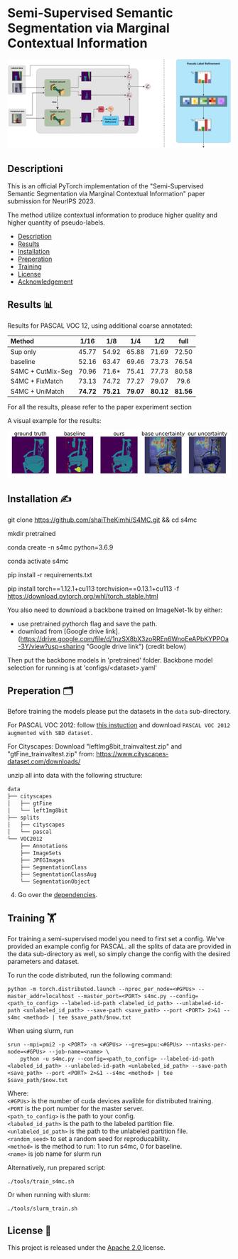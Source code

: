 # Semi-Supervised Semantic Segmentation via Marginal Contextual Information

![](https://github.com/s4mcontext/s4mc/blob/main/imgs/method.png?raw=true)

## Description:information_source:
This is an official PyTorch implementation of the "Semi-Supervised Semantic Segmentation via Marginal Contextual Information" paper submission for NeurIPS 2023.

The method utilize contextual information to produce higher quality and higher quantity of pseudo-labels.


  * [Description](#description-information_source)
  * [Results](#results-bar_chart)
  * [Installation](#Installation-writing_hand)
  * [Preperation](#Preperation-card_index_dividers)
  * [Training](#training-weight_lifting)
  * [License](#License-paperclip:)
  * [Acknowledgement](#Acknowledgement-copyright)
  
  
  ## Results :bar_chart:
Results for PASCAL VOC 12, using additional coarse annotated:

|Method |  1/16  | 1/8 | 1/4 | 1/2 | full | 
|:--- |:---:|:---:|:---:|:---:|:---:|
|Sup only|45.77 |54.92 |65.88 |71.69| 72.50|
|baseline |52.16| 63.47| 69.46| 73.73| 76.54|
|S4MC + CutMix-Seg     |70.96| 71.6*| 75.41| 77.73| 80.58|
|S4MC + FixMatch   |73.13|74.72|77.27|79.07|79.6|
|S4MC + UniMatch   |**74.72**| **75.21**| **79.07**| **80.12**| **81.56**|

For all the results, please refer to the paper experiment section

A visual example for the results:

![](https://github.com/s4mcontext/s4mc/blob/main/imgs/res.png?raw=true)

## Installation :writing_hand:

> 
git clone https://github.com/shaiTheKimhi/S4MC.git && cd s4mc 

mkdir pretrained

conda create -n s4mc python=3.6.9

conda activate s4mc

pip install -r requirements.txt

pip install torch==1.12.1+cu113 torchvision==0.13.1+cu113 -f https://download.pytorch.org/whl/torch_stable.html


You also need to download a backbone trained on ImageNet-1k by either:
*  use pretrained pythorch flag and save the path.
* download from [Google drive link].(https://drive.google.com/file/d/1nzSX8bX3zoRREn6WnoEeAPbKYPPOa-3Y/view?usp=sharing "Google drive link") (credit below)

Then put the backbone models in 'pretrained' folder.
Backbone model selection for running is at 'configs/\<dataset\>.yaml'

## Preperation :card_index_dividers:

Before training the models please put the datasets in the `data` sub-directory.

For PASCAL VOC 2012:
follow [this instuction](https://github.com/zhixuanli/segmentation-paper-reading-notes/blob/master/others/Summary%20of%20the%20semantic%20segmentation%20datasets.md "this instuction") and download `PASCAL VOC 2012 augmented with SBD dataset.`

For Cityscapes:
Download "leftImg8bit_trainvaltest.zip" and "gtFine_trainvaltest.zip" from: https://www.cityscapes-dataset.com/downloads/

unzip all into data with the following structure:

    data
    ├── cityscapes
    │   ├── gtFine
    │   └── leftImg8bit
    ├── splits
    │   ├── cityscapes
    │   └── pascal
    └── VOC2012
        ├── Annotations
        ├── ImageSets
        ├── JPEGImages
        ├── SegmentationClass
        ├── SegmentationClassAug
        └── SegmentationObject


4. Go over the [dependencies](#dependencies-floppy_disk).

## Training :weight_lifting:

For training a semi-supervised model you need to first set a config.
We've provided an example config for PASCAL. all the splits of data are provided in the data sub-directory as well, so simply change the config with the desired parameters and dataset.

To run the code distributed, run the following command: 
```
python -m torch.distributed.launch --nproc_per_node=<#GPUs> --master_addr=localhost --master_port=<PORT> s4mc.py --config=<path_to_config> --labeled-id-path <labeled_id_path> --unlabeled-id-path <unlabeled_id_path> --save-path <save_path> --port <PORT> 2>&1 --s4mc <method> | tee $save_path/$now.txt
```
When using slurm, run 

```
srun --mpi=pmi2 -p <PORT> -n <#GPUs> --gres=gpu:<#GPUs> --ntasks-per-node=<#GPUs> --job-name=<name> \
    python -u s4mc.py --config=<path_to_config> --labeled-id-path <labeled_id_path> --unlabeled-id-path <unlabeled_id_path> --save-path <save_path> --port <PORT> 2>&1 --s4mc <method> | tee $save_path/$now.txt
```

Where: <br/>
`<#GPUs>` is the number of cuda devices avalible for distributed training. <br/>
`<PORT` is the port number for the master server. <br/>
`<path_to_config>` is the path to your config. <br/>
`<labeled_id_path>` is the path to the labeled partition file. <br/>
`<unlabeled_id_path>` is the path to the unlabeled partition file. <br/>
`<random_seed>` to set a random seed for reproducability. <br/>
`<method>` is the method to run: 1 to run s4mc, 0 for baseline.<br/>
`<name>` is job name for slurm run

Alternatively, run prepared script:
```
./tools/train_s4mc.sh
```
Or when running with slurm:
```
./tools/slurm_train.sh
```


## License :paperclip:

This project is released under the [Apache 2.0 ](https://github.com/Haochen-Wang409/U2PL/blob/main/LICENSE "Apache 2.0 ") license.


